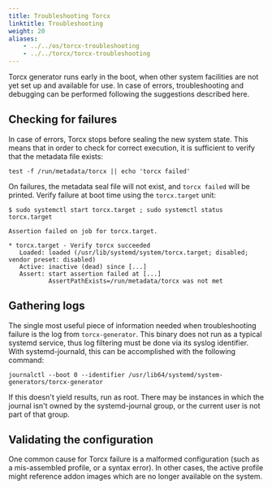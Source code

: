 ```yaml
---
title: Troubleshooting Torcx
linktitle: Troubleshooting
weight: 20
aliases:
    - ../../os/torcx-troubleshooting
    - ../../torcx/torcx-troubleshooting
---
```


Torcx generator runs early in the boot, when other system facilities are not yet set up and available for use. In case of errors, troubleshooting and debugging can be performed following the suggestions described here.

## Checking for failures

In case of errors, Torcx stops before sealing the new system state. This means that in order to check for correct execution, it is sufficient to verify that the metadata file exists:

```shell
test -f /run/metadata/torcx || echo 'torcx failed'
```

On failures, the metadata seal file will not exist, and `torcx failed` will be printed. Verify failure at boot time using the `torcx.target` unit:

```shell
$ sudo systemctl start torcx.target ; sudo systemctl status torcx.target

Assertion failed on job for torcx.target.

* torcx.target - Verify torcx succeeded
   Loaded: loaded (/usr/lib/systemd/system/torcx.target; disabled; vendor preset: disabled)
   Active: inactive (dead) since [...]
   Assert: start assertion failed at [...]
           AssertPathExists=/run/metadata/torcx was not met
```

## Gathering logs

The single most useful piece of information needed when troubleshooting failure is the log from `torcx-generator`. This binary does not run as a typical systemd service, thus log filtering must be done via its syslog identifier.
With systemd-journald, this can be accomplished with the following command:

```shell
journalctl --boot 0 --identifier /usr/lib64/systemd/system-generators/torcx-generator
```

If this doesn't yield results, run as root. There may be instances in which the journal isn't owned by the systemd-journal group, or the current user is not part of that group.

## Validating the configuration

One common cause for Torcx failure is a malformed configuration (such as a mis-assembled profile, or a syntax error). In other cases, the active profile might reference addon images which are no longer available on the system.
